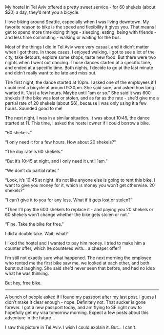 My hostel in Tel Aviv offered a pretty sweet service - for 60 shekels (about $20) a day, they’d rent you a bicycle.

I love biking around Seattle, especially when I was living downtown. My favorite reason to bike is the speed and flexibility it gives you. That means I get to spend more time doing things - sleeping, eating, being with friends - and less time commuting - walking or waiting for the bus.

Most of the things I did in Tel Aviv were very casual, and it didn’t matter when I got there. In those cases, I enjoyed walking. I got to see a lot of the city, take detours, explore some shops, taste new food. But there were two nights when I went out dancing. Those dances started at a specific time, and ended at a specific time. Both nights, I decide to go at the last minute and didn’t really want to be late and miss out.

The first night, the dance started at 10pm. I asked one of the employees if I could rent a bicycle at around 9:30pm. She said sure, and asked how long I wanted it. “Just a few hours. Maybe until 1am or so.” She said it was 600 shekels if the bike was lost or stolen, and as far as the rate - she’d give me a partial rate of 20 shekels (about $6), because I was only using it a few hours. Sounded good to me!

The next night, I was in a similar situation. It was about 10:45, the dance started at 11\. This time, I asked the hostel owner if I could borrow a bike.

“60 shekels.”

“I only need it for a few hours. How about 20 shekels?"

“The day rate is 60 shekels.”

“But it’s 10:45 at night, and I only need it until 1am.”

“We don’t do partial rates.”

“Look, it’s 10:45 at night. it’s not like anyone else is going to rent this bike. I want to give you money for it, which is money you won’t get otherwise. 20 shekels?"

“I can’t give it to you for any less. What if it gets lost or stolen?”

“Then I’ll pay the 600 shekels to replace it - and paying you 20 shekels or 60 shekels won’t change whether the bike gets stolen or not.”

“Fine. Take the bike for free."

I did a double take. Wait, what?

I liked the hostel and I wanted to pay him money. I tried to make him a counter offer, which he countered with… a cheaper offer?

I’m still not exactly sure what happened. The next morning the employee who rented me the first bike saw me, we looked at each other, and both burst out laughing. She said she’d never seen that before, and had no idea what he was thinking.

But hey, free bike.

***

A bunch of people asked if I found my passport after my last post. I guess I didn’t make it clear enough - nope. Definitely not. That sucker is gone forever. I got a new passport today, and am flying to SF right now to hopefully get my visa tomorrow morning. Expect a few posts about this adventure in the future…

I saw this picture in Tel Aviv. I wish I could explain it. But... I can't.